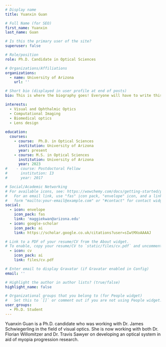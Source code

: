 ```yaml
---
# Display name
title: Yuanxin Guan

# Full Name (for SEO)
first_name: Yuanxin
last_name: Guan

# Is this the primary user of the site?
superuser: false

# Role/position
role: Ph.D. Candidate in Optical Sciences

# Organizations/Affiliations
organizations:
  - name: University of Arizona
    url: ''

# Short bio (displayed in user profile at end of posts)
bio: This is where the biography goes! Everyone will have to write this.

interests:
  - Visual and Ophthalmic Optics
  - Computational Imaging
  - Biomedical optics
  - Lens design 
  
education:
  courses:
    - course:  Ph.D. in Optical Sciences
      institution: University of Arizona
      year: present
    - course: M.S. in Optical Sciences
      institution: University of Arizona
      year: 2023
#    - course: Postdoctoral Fellow
#      institution: I3
#      year: 2017

# Social/Academic Networking
# For available icons, see: https://wowchemy.com/docs/getting-started/page-builder/#icons
#   For an email link, use "fas" icon pack, "envelope" icon, and a link in the
#   form "mailto:your-email@example.com" or "#contact" for contact widget.
social:
  - icon: envelope
    icon_pack: fas
    link: 'maggiekwan@arizona.edu'
  - icon: google-scholar
    icon_pack: ai
    link: https://scholar.google.co.uk/citations?user=sIwtMXoAAAAJ

# Link to a PDF of your resume/CV from the About widget.
# To enable, copy your resume/CV to `static/files/cv.pdf` and uncomment the lines below.
  - icon: cv
    icon_pack: ai
    link: files/cv.pdf

# Enter email to display Gravatar (if Gravatar enabled in Config)
email: ''

# Highlight the author in author lists? (true/false)
highlight_name: false

# Organizational groups that you belong to (for People widget)
#   Set this to `[]` or comment out if you are not using People widget.
user_groups:
  - Ph.D. Student
---
```


Yuanxin Guan is a Ph.D. candidate who was working with Dr. James Schwiegerling in the field of visual optics. She is now working with both Dr. Florian Willomitzer and Dr. Travis Sawyer on developing an optical system in aid of myopia progression research.

